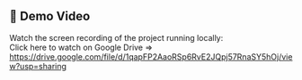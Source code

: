 ## 🔗 Demo Video

Watch the screen recording of the project running locally:  
Click here to watch on Google Drive =>  https://drive.google.com/file/d/1qapFP2AaoRSp6RvE2JQpj57RnaSY5hOj/view?usp=sharing
